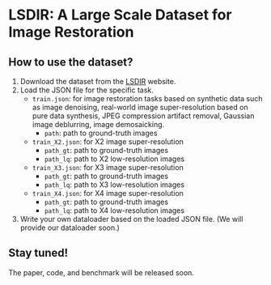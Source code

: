 # LSDIR: A Large Scale Dataset for Image Restoration

## How to use the dataset?
1. Download the dataset from the [LSDIR](https://data.vision.ee.ethz.ch/yawli/index.html) website.
2. Load the JSON file for the specific task.
   - `train.json`: for image restoration tasks based on synthetic data such as image denoising, real-world image super-resolution based on pure data synthesis, 
     JPEG compression artifact removal, Gaussian image deblurring, image demosaicking.
     - `path`: path to ground-truth images
   - `train_X2.json`: for X2 image super-resolution
     - `path_gt`: path to ground-truth images
     - `path_lq`: path to X2 low-resolution images
   - `train_X3.json`: for X3 image super-resolution
     - `path_gt`: path to ground-truth images
     - `path_lq`: path to X3 low-resolution images
   - `train_X4.json`: for X4 image super-resolution
     - `path_gt`: path to ground-truth images
     - `path_lq`: path to X4 low-resolution images
3. Write your own dataloader based on the loaded JSON file. (We will provide our dataloader soon.)

## Stay tuned!
The paper, code, and benchmark will be released soon.